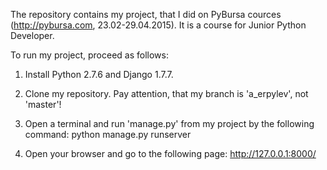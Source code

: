 The repository contains my project, that I did on PyBursa cources (http://pybursa.com, 23.02-29.04.2015).
It is a course for Junior Python Developer.


To run my project, proceed as follows:

1. Install Python 2.7.6 and Django 1.7.7.

2. Clone my repository. Pay attention, that my branch is 'a_erpylev', not 'master'!

3. Open a terminal and run 'manage.py' from my project by the following command:
    python manage.py runserver

4. Open your browser and go to the following page:
    http://127.0.0.1:8000/
